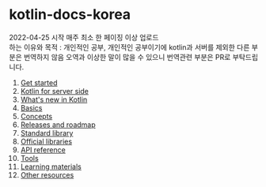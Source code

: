 # kotlin-docs-korea
2022-04-25 시작 매주 최소 한 페이징 이상 업로드\
하는 이유와 목적 : 개인적인 공부, 개인적인 공부이기에 kotlin과 서버를 제외한 다른 부분은 번역하지 않음
오역과 이상한 말이 많을 수 있으니 번역관련 부분은 PR로 부탁드립니다.

1. [Get started](https://github.com/shlee0114/kotlin-docs-korea/tree/main/Get%20started)
2. [Kotlin for server side]()
3. [What's new in Kotlin]()
4. [Basics]()
5. [Concepts]()
6. [Releases and roadmap]()
7. [Standard library]()
8. [Official libraries]()
9. [API reference]()
10. [Tools]()
11. [Learning materials]()
12. [Other resources]()
